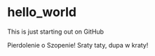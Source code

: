# hello_world
This is just starting out on GitHub

Pierdolenie o Szopenie! Sraty taty, dupa w kraty!
